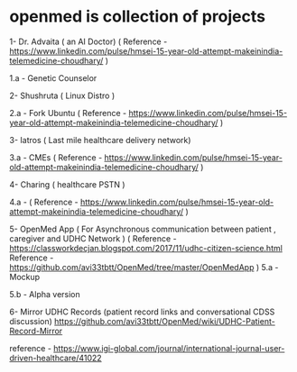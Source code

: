 # openmed is collection of projects 

1- Dr. Advaita ( an AI Doctor) ( Reference - https://www.linkedin.com/pulse/hmsei-15-year-old-attempt-makeinindia-telemedicine-choudhary/ )

1.a - Genetic Counselor


2- Shushruta ( Linux Distro )

2.a - Fork Ubuntu
( Reference - https://www.linkedin.com/pulse/hmsei-15-year-old-attempt-makeinindia-telemedicine-choudhary/ )


3- Iatros ( Last mile healthcare delivery network)

3.a - CMEs
( Reference - https://www.linkedin.com/pulse/hmsei-15-year-old-attempt-makeinindia-telemedicine-choudhary/ )

4- Charing ( healthcare PSTN )

4.a -
( Reference - https://www.linkedin.com/pulse/hmsei-15-year-old-attempt-makeinindia-telemedicine-choudhary/ )


5- OpenMed App ( For Asynchronous communication between patient , caregiver and UDHC Network )
( Reference - https://classworkdecjan.blogspot.com/2017/11/udhc-citizen-science.html
Reference - https://github.com/avi33tbtt/OpenMed/tree/master/OpenMedApp )
5.a - Mockup

5.b - Alpha version

6- Mirror UDHC Records (patient record links and conversational CDSS discussion) https://github.com/avi33tbtt/OpenMed/wiki/UDHC-Patient-Record-Mirror

reference - https://www.igi-global.com/journal/international-journal-user-driven-healthcare/41022


